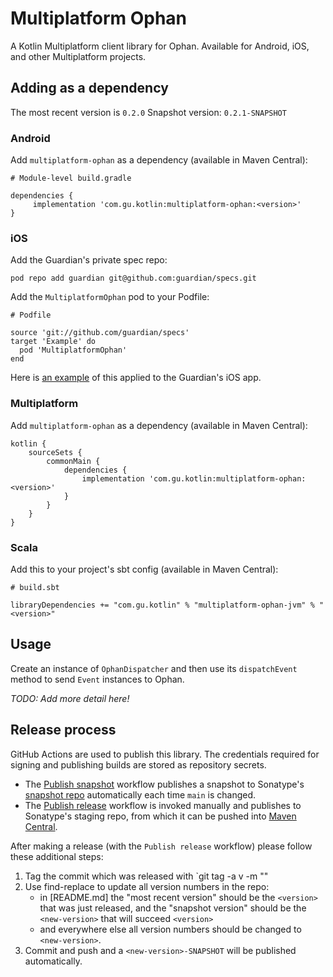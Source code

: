 # Multiplatform Ophan

A Kotlin Multiplatform client library for Ophan. Available for Android, iOS, and other Multiplatform projects.

## Adding as a dependency

The most recent version is `0.2.0`
Snapshot version: `0.2.1-SNAPSHOT`

### Android
    
Add `multiplatform-ophan` as a dependency (available in Maven Central):

    # Module-level build.gradle
    
    dependencies {
         implementation 'com.gu.kotlin:multiplatform-ophan:<version>'
    }


    
### iOS

Add the Guardian's private spec repo:

    pod repo add guardian git@github.com:guardian/specs.git
    
Add the `MultiplatformOphan` pod to your Podfile:

    # Podfile
    
    source 'git://github.com/guardian/specs'
    target 'Example' do
      pod 'MultiplatformOphan'
    end
    
Here is [an example](https://github.com/guardian/ios-live/commit/465d98846b37a3d2943d6c516d42c6b296e3fb7e) of this applied to the Guardian's iOS app.

### Multiplatform

Add `multiplatform-ophan` as a dependency (available in Maven Central):

    kotlin {
        sourceSets {
            commonMain {
                dependencies {
                    implementation 'com.gu.kotlin:multiplatform-ophan:<version>'
                }
            }
        }
    }

### Scala

Add this to your project's sbt config (available in Maven Central):

    # build.sbt

    libraryDependencies += "com.gu.kotlin" % "multiplatform-ophan-jvm" % "<version>"
    
## Usage

Create an instance of `OphanDispatcher` and then use its `dispatchEvent` method to send `Event` instances to Ophan.

_TODO: Add more detail here!_

## Release process

GitHub Actions are used to publish this library. The credentials required for signing and publishing builds are stored
as repository secrets.

* The [Publish snapshot](https://github.com/guardian/multiplatform-ophan/actions/workflows/publish-snapshot.yml)
  workflow publishes a snapshot to Sonatype's
  [snapshot repo](https://oss.sonatype.org/content/repositories/snapshots/com/gu/kotlin/) automatically each time
  `main` is changed.
* The [Publish release](https://github.com/guardian/multiplatform-ophan/actions/workflows/publish-release.yml)
  workflow is invoked manually and publishes to Sonatype's staging repo, from which it can be pushed into
  [Maven Central](https://search.maven.org/search?q=com.gu.kotlin).

After making a release (with the `Publish release` workflow) please follow these additional steps:

1. Tag the commit which was released with `git tag -a v<version> -m "<message>"
2. Use find-replace to update all version numbers in the repo:
    * in [README.md] the "most recent version" should be the `<version>` that was just released, and 
      the "snapshot version" should be the `<new-version>` that will succeed `<version>`
    * and everywhere else all version numbers should be changed to `<new-version>`.
3. Commit and push and a `<new-version>-SNAPSHOT` will be published automatically. 
